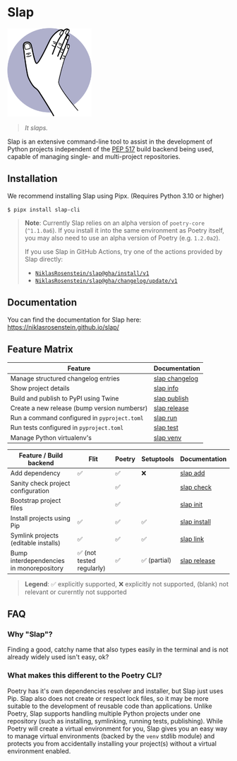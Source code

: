 # Slap

<img src="docs/content/img/logo.svg" style="height: 200px !important">

> *It slaps.*

  [PEP 517]: https://peps.python.org/pep-0517/

Slap is an extensive command-line tool to assist in the development of Python projects independent of the [PEP 517][]
build backend being used, capable of managing single- and multi-project repositories.

## Installation

We recommend installing Slap using Pipx. (Requires Python 3.10 or higher)

    $ pipx install slap-cli

> __Note__: Currently Slap relies on an alpha version of `poetry-core` (`^1.1.0a6`). If you install it into
> the same environment as Poetry itself, you may also need to use an alpha version of Poetry (e.g. `1.2.0a2`).
>
> If you use Slap in GitHub Actions, try one of the actions provided by Slap directly:
>
> * [`NiklasRosenstein/slap@gha/install/v1`](https://niklasrosenstein.github.io/slap/guides/github/#install-slap)
> * [`NiklasRosenstein/slap@gha/changelog/update/v1`](https://niklasrosenstein.github.io/slap/guides/github/#update-changelogs)

## Documentation

You can find the documentation for Slap here: https://niklasrosenstein.github.io/slap/

## Feature Matrix

| Feature | Documentation |
| ------- | ------------- |
| Manage structured changelog entries | [slap changelog](https://niklasrosenstein.github.io/slap/commands/changelog/) |
| Show project details | [slap info](https://niklasrosenstein.github.io/slap/commands/info/) |
| Build and publish to PyPI using Twine | [slap publish](https://niklasrosenstein.github.io/slap/commands/publish/) |
| Create a new release (bump version numbersr)| [slap release](https://niklasrosenstein.github.io/slap/commands/release/) |
| Run a command configured in `pyproject.toml` | [slap run](https://niklasrosenstein.github.io/slap/commands/run/) |
| Run tests configured in `pyproject.toml` | [slap test](https://niklasrosenstein.github.io/slap/commands/test/) |
| Manage Python virtualenv's | [slap venv](https://niklasrosenstein.github.io/slap/commands/venv/) |

| Feature / Build backend | Flit  | Poetry  | Setuptools  | Documentation |
| ----------------------- | ----- | ------- | ----------- | --------- |
| Add dependency | ✅ | ✅ | ❌ | [slap add](https://niklasrosenstein.github.io/slap/commands/add/) |
| Sanity check project configuration | | ✅ | | [slap check](https://niklasrosenstein.github.io/slap/commands/check/) |
| Bootstrap project files | | ✅ | | [slap init](https://niklasrosenstein.github.io/slap/commands/init/) |
| Install projects using Pip | ✅ | ✅ | ✅ | [slap install](https://niklasrosenstein.github.io/slap/commands/install/) |
| Symlink projects (editable installs) | ✅ | ✅ | ✅ | [slap link](https://niklasrosenstein.github.io/slap/commands/link/) |
| Bump interdependencies in monorepository | ✅ (not tested regularly) | ✅ | ✅ (partial) | [slap release](https://niklasrosenstein.github.io/slap/commands/release/) |

> __Legend__: ✅ explicitly supported, ❌ explicitly not supported, (blank) not relevant or curerntly not supported

## FAQ

### Why "Slap"?

Finding a good, catchy name that also types easily in the terminal and is not already widely used isn't easy, ok?

### What makes this different to the Poetry CLI?

Poetry has it's own dependencies resolver and installer, but Slap just uses Pip. Slap also does not create or respect
lock files, so it may be more suitable to the development of reusable code than applications. Unlike Poetry, Slap
supports handling multiple Python projects under one repository (such as installing, symlinking, running tests,
publishing). While Poetry will create a virtual environment for you, Slap gives you an easy way to manage virtual
environments (backed by the `venv` stdlib module) and protects you from accidentally installing your project(s)
without a virtual environment enabled.
